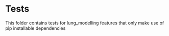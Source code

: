 # Tests

This folder contains tests for lung_modelling features that only make use of pip installable dependencies